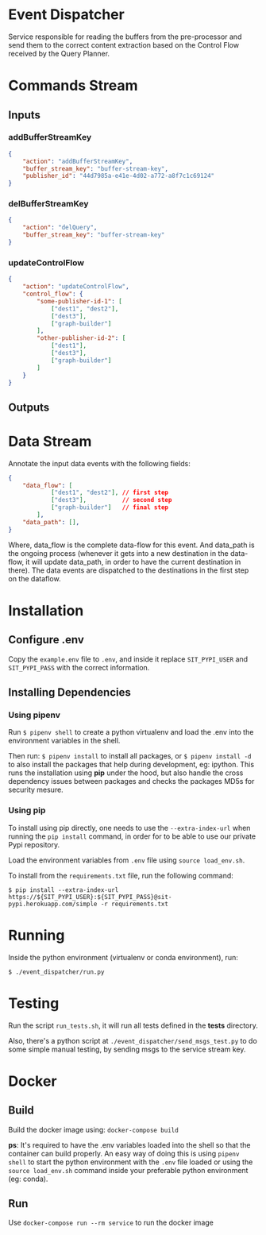 # Event Dispatcher
Service responsible for reading the buffers from the pre-processor and send them to the correct content extraction based on the Control Flow received by the Query Planner.

# Commands Stream
## Inputs
### addBufferStreamKey
```json
{
    "action": "addBufferStreamKey",
    "buffer_stream_key": "buffer-stream-key",
    "publisher_id": "44d7985a-e41e-4d02-a772-a8f7c1c69124"
}
```

### delBufferStreamKey
```json
{
    "action": "delQuery",
    "buffer_stream_key": "buffer-stream-key"
}
```
### updateControlFlow
```json
{
    "action": "updateControlFlow",
    "control_flow": {
        "some-publisher-id-1": [
            ["dest1", "dest2"],
            ["dest3"],
            ["graph-builder"]
        ],
        "other-publisher-id-2": [
            ["dest1"],
            ["dest3"],
            ["graph-builder"]
        ]
    }
}

```
## Outputs

# Data Stream

Annotate the input data events with the following fields:
```json
{
    "data_flow": [
            ["dest1", "dest2"], // first step
            ["dest3"],          // second step
            ["graph-builder"]   // final step
        ],
    "data_path": [],
}
```
Where, data_flow is the complete data-flow for this event.
And data_path is the ongoing process (whenever it gets into a new destination in the data-flow, it will update data_path, in order to have the current destination in there).
The data events are dispatched to the destinations in the first step on the dataflow.


# Installation

## Configure .env
Copy the `example.env` file to `.env`, and inside it replace `SIT_PYPI_USER` and `SIT_PYPI_PASS` with the correct information.

## Installing Dependencies

### Using pipenv
Run `$ pipenv shell` to create a python virtualenv and load the .env into the environment variables in the shell.

Then run: `$ pipenv install` to install all packages, or `$ pipenv install -d` to also install the packages that help during development, eg: ipython.
This runs the installation using **pip** under the hood, but also handle the cross dependency issues between packages and checks the packages MD5s for security mesure.


### Using pip
To install using pip directly, one needs to use the `--extra-index-url` when running the `pip install` command, in order for to be able to use our private Pypi repository.

Load the environment variables from `.env` file using `source load_env.sh`.

To install from the `requirements.txt` file, run the following command:
```
$ pip install --extra-index-url https://${SIT_PYPI_USER}:${SIT_PYPI_PASS}@sit-pypi.herokuapp.com/simple -r requirements.txt
```

# Running
Inside the python environment (virtualenv or conda environment), run:
```
$ ./event_dispatcher/run.py
```

# Testing
Run the script `run_tests.sh`, it will run all tests defined in the **tests** directory.

Also, there's a python script at `./event_dispatcher/send_msgs_test.py` to do some simple manual testing, by sending msgs to the service stream key.


# Docker
## Build
Build the docker image using: `docker-compose build`

**ps**: It's required to have the .env variables loaded into the shell so that the container can build properly. An easy way of doing this is using `pipenv shell` to start the python environment with the `.env` file loaded or using the `source load_env.sh` command inside your preferable python environment (eg: conda).

## Run
Use `docker-compose run --rm service` to run the docker image

